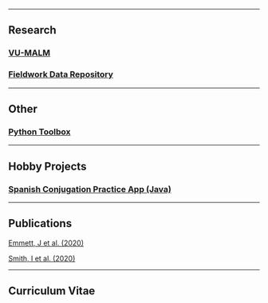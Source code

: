 

---

## Research

### [VU-MALM](vu_malm.md)

### [Fieldwork Data Repository](data_repository.md)


---


## Other

### [Python Toolbox](python_toolbox.md)


---


## Hobby Projects

### [Spanish Conjugation Practice App (Java)](spanish_conjugation.md)


---


## Publications

[Emmett, J et al. (2020)](https://www.sciencedirect.com/science/article/abs/pii/S0032063319305355)

[Smith, I et al. (2020)](https://www.sciencedirect.com/science/article/abs/pii/S0032063319301874)


---



## Curriculum Vitae
